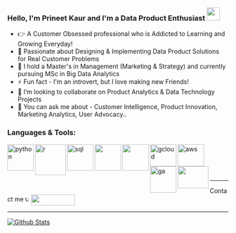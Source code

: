 ### Hello, I'm Prineet Kaur and I'm a Data Product Enthusiast <img src="https://i.postimg.cc/1tgmyzsx/waving-hand-sign-1024.gif" width="30px">

- 👉 A Customer Obsessed professional who is Addicted to Learning and Growing Everyday!
- 🌱 Passionate about Designing & Implementing Data Product Solutions for Real Customer Problems
- 👔 I hold a Master's in Management (Marketing & Strategy) and currently pursuing MSc in Big Data Analytics
- ⚡ Fun fact - I'm an introvert, but I love making new Friends!
- 👯 I’m looking to collaborate on Product Analytics & Data Technology Projects
- 💬 You can ask me about - Customer Intelligence, Product Innovation, Marketing Analytics, User Advocacy..

### Languages & Tools:

<img align="left" alt="python" width="60px" src="https://i.postimg.cc/bN9n26c6/logo-python.png" />
<img align="left" alt="r" width="70px" src="https://i.postimg.cc/SRNh1NRY/R-logo-svg.png" />
<img align="left" alt="sql" width="60px" src="https://i.postimg.cc/MG9zgR7W/SQL.jpg" />
<img align="left" height="60" width="60" src="https://i.postimg.cc/HnKh0pyg/1300px-Tableau-Software-logo.png" />
<img align="left" height="60" width="60" src="https://i.postimg.cc/zGYdq2w0/1200px-Power-bi-logo-black-svg.png" />
<img align="left" alt="gcloud" height="50" width="60px" src="https://i.postimg.cc/fyZx61Q9/Google-Cloud-logo-col.png" />
<img align="left" alt="aws" height="50" width="60px" src="https://i.postimg.cc/nr7P1yY9/AWS.png" />
<img align="left" alt="ga" width="60px" src="https://i.postimg.cc/QdWHJSRG/Google-analytics.jpg" />
<img align="left" height="50" width="70" src="https://i.postimg.cc/J076Csbm/SAS-logo.png" />




<br />
<br />
<br />
<br />

------

Contact me  📞:
  [<img align = "center" height="25" width="100" src ="https://img.shields.io/badge/linkedin-%230077B5.svg?&style=for-the-badge&logo=linkedin&logoColor=white" />][linkedin]

[linkedin]: https://www.linkedin.com/in/prineetkaur/

------

[![Github Stats](https://github-readme-stats.vercel.app/api?username=PrineetKaur&count_private=true&show_icons=true&theme=radical&hide_rank=false)](https://github.com/PrineetKaur/github-readme-stats)
